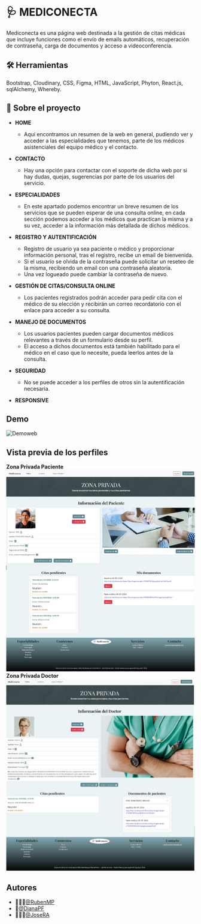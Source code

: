 
# 🩺 MEDICONECTA 

Mediconecta es una página web destinada a la gestión de citas médicas que incluye funciones como el envío de emails automáticos, recuperación de contraseña, carga de documentos y acceso a videoconferencia.

## 🛠 Herramientas
Bootstrap, Cloudinary, CSS, Figma, HTML, JavaScript, Phyton, React.js, sqlAlchemy, Whereby.

## 🏥 Sobre el proyecto
- **HOME**
  - Aquí encontramos un resumen de la web en general, pudiendo ver y acceder a las especialidades que tenemos, parte de los médicos asistenciales del equipo médico y  el contacto.
  
- **CONTACTO**
  - Hay una opción para contactar con el soporte de dicha web por si hay dudas, quejas, sugerencias por parte de los usuarios del servicio.
  
- **ESPECIALIDADES**
  - En este apartado podemos encontrar un breve resumen de los servicios que se pueden esperar de una consulta online, en cada sección podemos acceder a los médicos que practican la misma y a su vez, acceder a la información más detallada de dichos médicos.
  
- **REGISTRO Y AUTENTIFICACIÓN**
   - Registro de usuario ya sea paciente o médico y proporcionar información personal, tras el registro, recibe un email de bienvenida.
   - Si el usuario se olvida de la contraseña puede solicitar un reseteo de la misma, recibiendo un email con una contraseña aleatoria.
   - Una vez logueado puede cambiar la contraseña de nuevo.
   
- **GESTIÓN DE CITAS/CONSULTA ONLINE**
   - Los pacientes registrados podrán acceder para pedir cita con el médico de su elección y recibirán un correo recordatorio con el enlace para acceder a su consulta.
   
- **MANEJO DE DOCUMENTOS**
   - Los usuarios pacientes pueden cargar documentos médicos relevantes a través de un formulario desde su perfil.
   - El acceso a dichos documentos está también habilitado para el médico en el caso que lo necesite, pueda leerlos antes de la consulta.
   
- **SEGURIDAD**
   - No se puede acceder a los perfiles de otros sin la autentificación necesaria.

- **RESPONSIVE**

## Demo

![Demoweb](./DemoWeb.gif)

## Vista previa de los perfiles
**Zona Privada Paciente**
![Perfil_Paciente](./Perfil_Paciente.jpg)
**Zona Privada Doctor**
![Perfil_Doctor](./Perfil_Doctor.jpg)


## Autores

- 👨🏻‍💻[@RubenMP](https://github.com/rubenmp92)
- 🦊[@DianaPF](https://github.com/KitsuneDai)
- 👨🏽‍💻[@JoseRA](https://github.com/josereimondez29)


